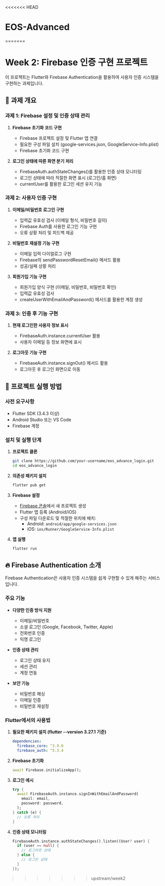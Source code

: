 <<<<<<< HEAD
# EOS-Advanced
=======
# Week 2: Firebase 인증 구현 프로젝트

이 프로젝트는 Flutter와 Firebase Authentication을 활용하여 사용자 인증 시스템을 구현하는 과제입니다.

## 📝 과제 개요

### 과제 1: Firebase 설정 및 인증 상태 관리
1. **Firebase 초기화 코드 구현**
   - Firebase 프로젝트 설정 및 Flutter 앱 연결
   - 필요한 구성 파일 설치 (google-services.json, GoogleService-Info.plist)
   - Firebase 초기화 코드 구현

2. **로그인 상태에 따른 화면 분기 처리**
   - FirebaseAuth.authStateChanges()를 활용한 인증 상태 모니터링
   - 로그인 상태에 따라 적절한 화면 표시 (로그인/홈 화면)
   - currentUser를 활용한 로그인 세션 유지 기능

### 과제 2: 사용자 인증 구현
1. **이메일/비밀번호 로그인 구현**
   - 입력값 유효성 검사 (이메일 형식, 비밀번호 길이)
   - Firebase Auth를 사용한 로그인 기능 구현
   - 오류 상황 처리 및 피드백 제공

2. **비밀번호 재설정 기능 구현**
   - 이메일 입력 다이얼로그 구현
   - Firebase의 sendPasswordResetEmail() 메서드 활용
   - 성공/실패 상황 처리

3. **회원가입 기능 구현**
   - 회원가입 양식 구현 (이메일, 비밀번호, 비밀번호 확인)
   - 입력값 유효성 검사
   - createUserWithEmailAndPassword() 메서드를 활용한 계정 생성

### 과제 3: 인증 후 기능 구현
1. **현재 로그인한 사용자 정보 표시**
   - FirebaseAuth.instance.currentUser 활용
   - 사용자 이메일 등 정보 화면에 표시

2. **로그아웃 기능 구현**
   - FirebaseAuth.instance.signOut() 메서드 활용
   - 로그아웃 후 로그인 화면으로 이동

## 🚀 프로젝트 실행 방법

### 사전 요구사항
- Flutter SDK (3.4.3 이상)
- Android Studio 또는 VS Code
- Firebase 계정

### 설치 및 실행 단계

1. **프로젝트 클론**
   ```bash
   git clone https://github.com/your-username/eos_advance_login.git
   cd eos_advance_login
   ```

2. **의존성 패키지 설치**
   ```bash
   flutter pub get
   ```

3. **Firebase 설정**
   - [Firebase 콘솔](https://console.firebase.google.com)에서 새 프로젝트 생성
   - Flutter 앱 등록 (Android/iOS)
   - 구성 파일 다운로드 및 적절한 위치에 배치:
     - Android: `android/app/google-services.json`
     - iOS: `ios/Runner/GoogleService-Info.plist`

4. **앱 실행**
   ```bash
   flutter run
   ```

## 🔥 Firebase Authentication 소개

Firebase Authentication은 사용자 인증 시스템을 쉽게 구현할 수 있게 해주는 서비스입니다.

### 주요 기능
- **다양한 인증 방식 지원**
  - 이메일/비밀번호
  - 소셜 로그인 (Google, Facebook, Twitter, Apple)
  - 전화번호 인증
  - 익명 로그인

- **인증 상태 관리**
  - 로그인 상태 유지
  - 세션 관리
  - 계정 연동

- **보안 기능**
  - 비밀번호 해싱
  - 이메일 인증
  - 비밀번호 재설정

### Flutter에서의 사용법

1. **필요한 패키지 설치 (flutter --version 3.27.1 기준)**
   ```yaml
   dependencies:
     firebase_core: ^3.9.0
     firebase_auth: ^5.3.4
   ```

2. **Firebase 초기화**
   ```dart
   await Firebase.initializeApp();
   ```

3. **로그인 예시**
   ```dart
   try {
     await FirebaseAuth.instance.signInWithEmailAndPassword(
       email: email,
       password: password,
     );
   } catch (e) {
     // 오류 처리
   }
   ```

4. **인증 상태 모니터링**
   ```dart
   FirebaseAuth.instance.authStateChanges().listen((User? user) {
     if (user == null) {
       // 로그아웃 상태
     } else {
       // 로그인 상태
     }
   });
   ```
>>>>>>> upstream/week2
